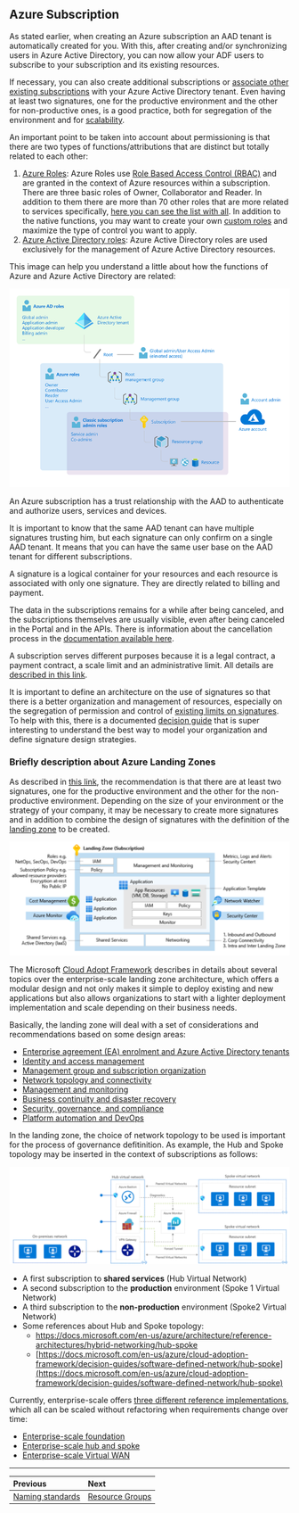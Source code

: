 ## Azure Subscription

As stated earlier, when creating an Azure subscription an AAD tenant is automatically created for you. With this, after creating and/or synchronizing users in Azure Active Directory, you can now allow your ADF users to subscribe to your subscription and its existing resources.

If necessary, you can also create additional subscriptions or [associate other existing subscriptions](https://docs.microsoft.com/en-us/azure/active-directory/fundamentals/active-directory-how-subscriptions-associated-directory) with your Azure Active Directory tenant. Even having at least two signatures, one for the productive environment and the other for non-productive ones, is a good practice, both for segregation of the environment and for [scalability](https://docs.microsoft.com/en-us/azure/cloud-adoption-framework/ready/azure-best-practices/scale-subscriptions).

An important point to be taken into account about permissioning is that there are two types of functions/attributions that are distinct but totally related to each other:

1. [Azure Roles](https://docs.microsoft.com/en-us/azure/role-based-access-control/rbac-and-directory-admin-roles#azure-roles): Azure Roles use [Role Based Access Control (RBAC)](https://docs.microsoft.com/en-us/azure/role-based-access-control/overview) and are granted in the context of Azure resources within a subscription. There are three basic roles of Owner, Collaborator and Reader. In addition to them there are more than 70 other roles that are more related to services specifically, [here you can see the list with all](https://docs.microsoft.com/en-us/azure/role-based-access-control/built-in-roles). In addition to the native functions, you may want to create your own [custom roles](https://docs.microsoft.com/en-us/azure/role-based-access-control/custom-roles) and maximize the type of control you want to apply.
2. [Azure Active Directory roles](https://docs.microsoft.com/en-us/azure/role-based-access-control/rbac-and-directory-admin-roles#azure-ad-roles): Azure Active Directory roles are used exclusively for the management of Azure Active Directory resources.

This image can help you understand a little about how the functions of Azure and Azure Active Directory are related:

![ad-rbac-roles](../images/ad-rbac-roles.png)

An Azure subscription has a trust relationship with the AAD to authenticate and authorize users, services and devices.

It is important to know that the same AAD tenant can have multiple signatures trusting him, but each signature can only confirm on a single AAD tenant. It means that you can have the same user base on the AAD tenant for different subscriptions.

A signature is a logical container for your resources and each resource is associated with only one signature. They are directly related to billing and payment.

The data in the subscriptions remains for a while after being canceled, and the subscriptions themselves are usually visible, even after being canceled in the Portal and in the APIs. There is information about the cancellation process in the [documentation available here](https://docs.microsoft.com/en-us/azure/cost-management-billing/manage/cancel-azure-subscription).

A subscription serves different purposes because it is a legal contract, a payment contract, a scale limit and an administrative limit. All details are [described in this link](https://docs.microsoft.com/en-us/azure/cloud-adoption-framework/ready/considerations/fundamental-concepts#azure-subscription-purposes).

It is important to define an architecture on the use of signatures so that there is a better organization and management of resources, especially on the segregation of permission and control of [existing limits on signatures](https://docs.microsoft.com/en-us/azure/azure-resource-manager/management/azure-subscription-service-limits). To help with this, there is a documented [decision guide](https://docs.microsoft.com/en-us/azure/cloud-adoption-framework/decision-guides/subscriptions/) that is super interesting to understand the best way to model your organization and define signature design strategies.

### Briefly description about Azure Landing Zones

As described in [this link](https://docs.microsoft.com/en-us/azure/cloud-adoption-framework/ready/azure-best-practices/initial-subscriptions), the recommendation is that there are at least two signatures, one for the productive environment and the other for the non-productive environment. Depending on the size of your environment or the strategy of your company, it may be necessary to create more signatures and in addition to combine the design of signatures with the definition of the [landing zone](https://docs.microsoft.com/en-us/azure/cloud-adoption-framework/ready/landing-zone/) to be created.

![landing-zone](../images/landing-zone.png)

The Microsoft [Cloud Adopt Framework](http://aka.ms/caf) describes in details about several topics over the enterprise-scale landing zone architecture, which offers a modular design and not only makes it simple to deploy existing and new applications but also allows organizations to start with a lighter deployment implementation and scale depending on their business needs.

Basically, the landing zone will deal with a set of considerations and recommendations based on some design areas: 

* [Enterprise agreement (EA) enrolment and Azure Active Directory tenants](https://docs.microsoft.com/azure/cloud-adoption-framework/ready/enterprise-scale/enterprise-enrollment-and-azure-ad-tenants/)
* [Identity and access management](https://docs.microsoft.com/azure/cloud-adoption-framework/ready/enterprise-scale/identity-and-access-management/)
* [Management group and subscription organization](https://docs.microsoft.com/azure/cloud-adoption-framework/ready/enterprise-scale/management-group-and-subscription-organization/)
* [Network topology and connectivity](https://docs.microsoft.com/azure/cloud-adoption-framework/ready/enterprise-scale/network-topology-and-connectivity/)
* [Management and monitoring](https://docs.microsoft.com/azure/cloud-adoption-framework/ready/enterprise-scale/management-and-monitoring/)
* [Business continuity and disaster recovery](https://docs.microsoft.com/azure/cloud-adoption-framework/ready/enterprise-scale/business-continuity-and-disaster-recovery/)
* [Security, governance, and compliance](https://docs.microsoft.com/azure/cloud-adoption-framework/ready/enterprise-scale/security-governance-and-compliance)
* [Platform automation and DevOps](https://docs.microsoft.com/en-us/azure/cloud-adoption-framework/ready/enterprise-scale/platform-automation-and-devops)

In the landing zone, the choice of network topology to be used is important for the process of governance defitinition. As example, the Hub and Spoke topology may be inserted in the context of subscriptions as follows:

![hub-spoke](../images/hub-spoke.png)

* A first subscription to **shared services** (Hub Virtual Network)
* A second subscription to the **production** environment (Spoke 1 Virtual Network)
* A third subscription to the **non-production** environment (Spoke2 Virtual Network)
* Some references about Hub and Spoke topology:
  - [https://docs.microsoft.com/en-us/azure/architecture/reference-architectures/hybrid-networking/hub-spoke ](https://docs.microsoft.com/en-us/azure/architecture/reference-architectures/hybrid-networking/hub-spoke )
  - [https://docs.microsoft.com/en-us/azure/cloud-adoption-framework/decision-guides/software-defined-network/hub-spoke](https://docs.microsoft.com/en-us/azure/cloud-adoption-framework/decision-guides/software-defined-network/hub-spoke)

Currently, enterprise-scale offers [three different reference implementations](https://docs.microsoft.com/en-us/azure/cloud-adoption-framework/ready/enterprise-scale/implementation), which all can be scaled without refactoring when requirements change over time:

* [Enterprise-scale foundation](https://github.com/Azure/Enterprise-Scale/blob/main/docs/reference/wingtip/README.md)
* [Enterprise-scale hub and spoke](https://github.com/Azure/Enterprise-Scale/blob/main/docs/reference/adventureworks/README.md)
* [Enterprise-scale Virtual WAN](https://github.com/Azure/Enterprise-Scale/blob/main/docs/reference/contoso/Readme.md)

---

Previous| Next | 
:----- |:-----
[Naming standards](/guide/naming.md)| [Resource Groups](/guide/resource-groups.md)

